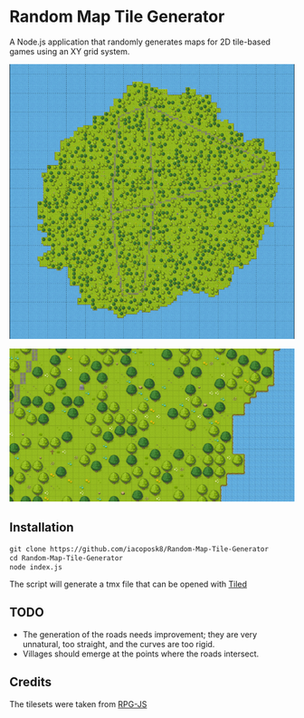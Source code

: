 # Random Map Tile Generator
A Node.js application that randomly generates maps for 2D tile-based games using an XY grid system.

![Animated gif with examples of generated maps](images/maps.gif)

![Detail of a generated map](images/sample.png)

## Installation

    git clone https://github.com/iacoposk8/Random-Map-Tile-Generator
    cd Random-Map-Tile-Generator
    node index.js
The script will generate a tmx file that can be opened with [Tiled](https://www.mapeditor.org)

## TODO

 - The generation of the roads needs improvement; they are very
   unnatural, too straight, and the curves are too rigid.  
 - Villages should emerge at the points where the roads intersect.

## Credits
The tilesets were taken from [RPG-JS](https://github.com/RSamaium/RPG-JS)
